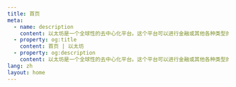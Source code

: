 ```yaml
---
title: 首页
meta:
  - name: description
    content: 以太坊是一个全球性的去中心化平台。这个平台可以进行金融或其他各种类型的应用的操作。 在以太坊上，您可以通过编写代码管理数字资产、运行程序，更重要的是，这一切都不受地域限制。
  - property: og:title
    content: 首页 | 以太坊
  - property: og:description
    content: 以太坊是一个全球性的去中心化平台。这个平台可以进行金融或其他各种类型的应用的操作。 在以太坊上，您可以通过编写代码管理数字资产、运行程序，更重要的是，这一切都不受地域限制。
lang: zh
layout: home
---
```


<HomePage/>
